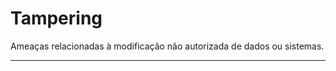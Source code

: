 # Tampering

Ameaças relacionadas à modificação não autorizada de dados ou sistemas.

---
<!-- 
## NFRP#02. Criptografia de Dados

**Categoria STRIDE**: Tampering, Information Disclosure

**Descrição**
Proteger confidencialidade e integridade de dados IoT em trânsito e em repouso.

**Racional**
Comunicação IoT é vulnerável a interceptação e adulteração, especialmente em redes sem fio.

**Requisitos Concretos**

* Usar AES-128/256 em dados armazenados.
* TLS/DTLS para transmissão.
* Criptografia fim a fim em dados sensíveis.

**Exemplos de Aplicação**

* Smart home transmitindo vídeo de câmeras criptografado.
* Sensores ambientais em cidades inteligentes com DTLS.

**Relacionamentos**

* Autenticação Forte
* Gestão de Chaves

**Criticidade**

* Crítico: dispositivos médicos.
* Alto: câmeras de vigilância urbana.
* Médio: medidores de energia.
* Baixo: eletrodomésticos simples.



---

## NFRP#05. Gestão de Chaves

**Categoria STRIDE**: Tampering, Information Disclosure

**Descrição**
Assegurar armazenamento, distribuição e renovação de chaves criptográficas.

**Racional**
Chaves mal gerenciadas expõem todo o ecossistema IoT.

**Requisitos Concretos**

* Armazenar chaves em TPM/HSM.
* Renovação automática a cada 90 dias.
* Distribuição por PKI leve.

**Exemplos de Aplicação**

* Rede de sensores com rotação periódica de chaves.

**Relacionamentos**

* Criptografia de Dados
* Autenticação Forte

**Criticidade**

* Crítico: hospitais inteligentes.
* Alto: indústrias.
* Médio: wearables.
* Baixo: lâmpadas.



---

## NFRP#06. Atualização Segura

**Categoria STRIDE**: Tampering, Elevation of Privilege

**Descrição**
Permitir atualização segura de firmware e software embarcado.

**Racional**
Falhas em firmware expõem dispositivos a ataques graves.

**Requisitos Concretos**

* Firmware assinado digitalmente.
* OTA autenticado e criptografado.
* Rollback automático em falhas.

**Exemplos de Aplicação**

* Lâmpadas inteligentes só aceitando firmware assinado.

**Relacionamentos**

* Gestão de Chaves
* Disponibilidade

**Criticidade**

* Crítico: equipamentos médicos.
* Alto: indústrias.
* Médio: smart homes.
* Baixo: eletrodomésticos.

 -->
